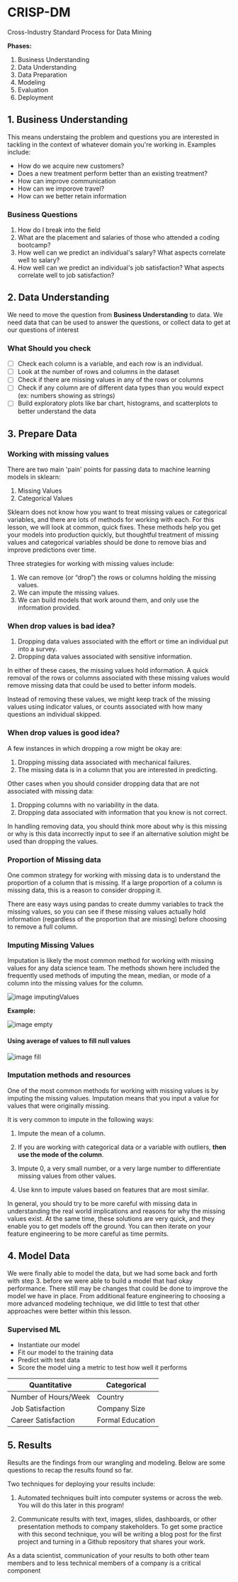 # CRISP-DM

Cross-Industry Standard Process for Data Mining

**Phases:**

1. Business Understanding
2. Data Understanding
3. Data Preparation
4. Modeling
5. Evaluation
6. Deployment

## 1. Business Understanding

This means understaing the problem and questions you are interested in tackling in the context of whatever domain you're working in. Examples include:

* How do we acquire new customers?
* Does a new treatment perform better than an existing treatment?
* How can improve communication
* How can we imporove travel?
* How can we better retain information

### Business Questions

1. How do I break into the field
2. What are the placement and salaries of those who attended a coding bootcamp?
3. How well can we predict an individual's salary? What aspects correlate well to salary?
4. How well can we predict an individual's job satisfaction? What aspects correlate well to job satisfaction?

## 2. Data Understanding

We need to move the question from **Business Understanding** to data. We need data that can be used to answer the questions, or collect data to get at our questions of interest

### What Should you check

* [ ] Check each column is a variable, and each row is an individual.
* [ ] Look at the number of rows and columns in the dataset
* [ ] Check if there are missing values in any of the rows or columns
* [ ] Check if any column are of different data types than you would expect (ex: numbers showing as strings)
* [ ] Build exploratory plots like bar chart, histograms, and scatterplots to better understand the data

## 3. Prepare Data

### Working with missing values

There are two main 'pain' points for passing data to machine learning models in sklearn:

1. Missing Values
2. Categorical Values

Sklearn does not know how you want to treat missing values or categorical variables, and there are lots of methods for working with each. For this lesson, we will look at common, quick fixes. These methods help you get your models into production quickly, but thoughtful treatment of missing values and categorical variables should be done to remove bias and improve predictions over time.

Three strategies for working with missing values include:

1. We can remove (or “drop”) the rows or columns holding the missing values.
2. We can impute the missing values.
3. We can build models that work around them, and only use the information provided.

### When drop values is bad idea?

1. Dropping data values associated with the effort or time an individual put into a survey.
2. Dropping data values associated with sensitive information.

In either of these cases, the missing values hold information. A quick removal of the rows or columns associated with these missing values would remove missing data that could be used to better inform models.

Instead of removing these values, we might keep track of the missing values using indicator values, or counts associated with how many questions an individual skipped.

### When drop values is good idea?

A few instances in which dropping a row might be okay are:

1. Dropping missing data associated with mechanical failures.
2. The missing data is in a column that you are interested in predicting.

Other cases when you should consider dropping data that are not associated with missing data:

1. Dropping columns with no variability in the data.
2. Dropping data associated with information that you know is not correct.

In handling removing data, you should think more about why is this missing or why is this data incorrectly input to see if an alternative solution might be used than dropping the values.

### Proportion of Missing data

One common strategy for working with missing data is to understand the proportion of a column that is missing. If a large proportion of a column is missing data, this is a reason to consider dropping it.

There are easy ways using pandas to create dummy variables to track the missing values, so you can see if these missing values actually hold information (regardless of the proportion that are missing) before choosing to remove a full column.

### Imputing Missing Values

Imputation is likely the most common method for working with missing values for any data science team. The methods shown here included the frequently used methods of imputing the mean, median, or mode of a column into the missing values for the column.

![image imputingValues](./images/ImputingValues.png)

**Example:**

![image empty](./images/examplenan.png)

#### Using average of values to fill null values

![image fill](./images/example-result.png)

### Imputation methods and resources

One of the most common methods for working with missing values is by imputing the missing values. Imputation means that you input a value for values that were originally missing.

It is very common to impute in the following ways:

1. Impute the mean of a column.

2. If you are working with categorical data or a variable with outliers, **then use the mode of the column**.

3. Impute 0, a very small number, or a very large number to differentiate missing values from other values.

4. Use knn to impute values based on features that are most similar.

In general, you should try to be more careful with missing data in understanding the real world implications and reasons for why the missing values exist. At the same time, these solutions are very quick, and they enable you to get models off the ground. You can then iterate on your feature engineering to be more careful as time permits.


## 4. Model Data

We were finally able to model the data, but we had some back and forth with step 3. before we were able to build a model that had okay performance. There still may be changes that could be done to improve the model we have in place. From additional feature engineering to choosing a more advanced modeling technique, we did little to test that other approaches were better within this lesson.

### Supervised ML

* Instantiate our model
* Fit our model to the training data
* Predict with test data
* Score the model uing a metric to test how well it performs

| Quantitative         | Categorical      |
| -------------------- | ---------------- |
| Number of Hours/Week | Country          |
| Job Satisfaction     | Company Size     |
| Career Satisfaction  | Formal Education |

## 5. Results
Results are the findings from our wrangling and modeling. Below are some questions to recap the results found so far.

Two techniques for deploying your results include:

1. Automated techniques built into computer systems or across the web. You will do this later in this program!

2. Communicate results with text, images, slides, dashboards, or other presentation methods to company stakeholders.
To get some practice with this second technique, you will be writing a blog post for the first project and turning in a Github repository that shares your work.

As a data scientist, communication of your results to both other team members and to less technical members of a company is a critical component